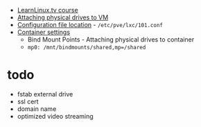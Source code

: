 - [LearnLinux.tv course](https://www.youtube.com/playlist?list=PLT98CRl2KxKHnlbYhtABg6cF50bYa8Ulo)
- [Attaching physical drives to VM](https://pve.proxmox.com/wiki/Passthrough_Physical_Disk_to_Virtual_Machine_(VM))
- [Configuration file location](https://www.oreilly.com/library/view/mastering-proxmox/9781788397605/98f58666-946a-489c-8a6d-58678aa89faa.xhtml) - `/etc/pve/lxc/101.conf`
- [Container settings](https://pve.proxmox.com/wiki/Linux_Container#pct_settings) 
	- Bind Mount Points - Attaching physical drives to container
	- `mp0: /mnt/bindmounts/shared,mp=/shared`


# todo
- fstab external drive
- ssl cert
- domain name
- optimized video streaming